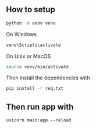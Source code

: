 ## How to setup

```sh
python -m venv venv
```

On Windows

```sh
venv\Scripts\activate
```

On Unix or MacOS

```sh
source venv/bin/activate
```

Then install the dependencies with

```sh
pip install -r req.txt
```

## Then run app with

```
uvicorn main:app --reload
```
